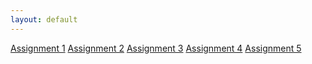 ```yaml
---
layout: default
---
```


<a class="button" href="{{site.baseurl}}/module1-solution">Assignment 1</a>
<a class="button" href="{{site.baseurl}}/module2-solution">Assignment 2</a>
<a class="button" href="{{site.baseurl}}/module3-solution">Assignment 3</a>
<a class="button" href="{{site.baseurl}}/module4-solution">Assignment 4</a>
<a class="button" href="{{site.baseurl}}/module5-solution">Assignment 5</a>

